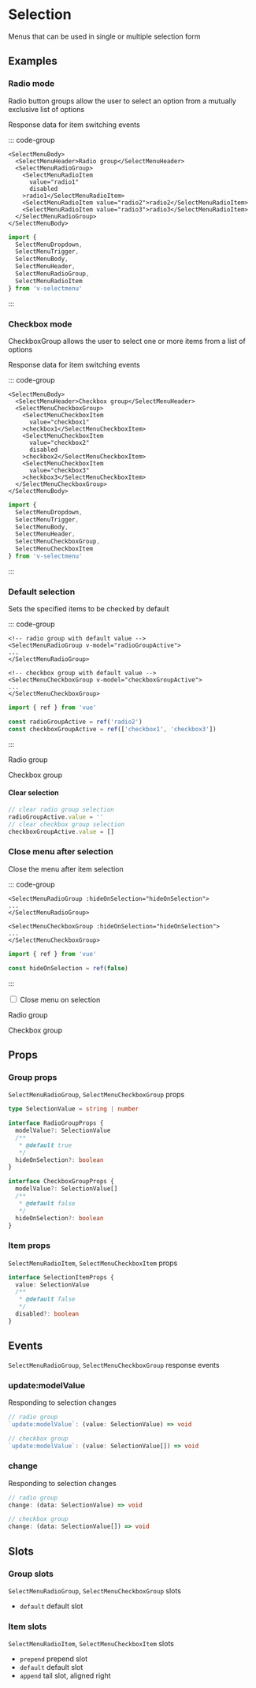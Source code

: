 # Selection

Menus that can be used in single or multiple selection form

## Examples

<script setup>
import LogDataPrinter from '@/views/components/LogDataPrinter.vue'
import {
  MenuRadioWithLogs,
  MenuRadioGroupWithValue,
  MenuCheckboxWithLogs,
  MenuCheckboxGroupWithValue,
  CloseAfterSelection
} from '@/script/select-menu/selection'

const { logs, MenuRadioGroupNormal } = MenuRadioWithLogs()
const { logs: checkboxesLogs, MenuCheckboxGroupNormal } = MenuCheckboxWithLogs()
const {
  hideOnSelection,
  MenuRadioGroupHide,
  MenuCheckboxGroupHide
} = CloseAfterSelection()
</script>

### Radio mode

Radio button groups allow the user to select an option from a mutually exclusive list of options

<MenuRadioGroupNormal />

Response data for item switching events

<LogDataPrinter :logs="logs" />

::: code-group

```vue-html
<SelectMenuBody>
  <SelectMenuHeader>Radio group</SelectMenuHeader>
  <SelectMenuRadioGroup>
    <SelectMenuRadioItem
      value="radio1"
      disabled
    >radio1</SelectMenuRadioItem>
    <SelectMenuRadioItem value="radio2">radio2</SelectMenuRadioItem>
    <SelectMenuRadioItem value="radio3">radio3</SelectMenuRadioItem>
  </SelectMenuRadioGroup>
</SelectMenuBody>
```

```ts
import {
  SelectMenuDropdown,
  SelectMenuTrigger,
  SelectMenuBody,
  SelectMenuHeader,
  SelectMenuRadioGroup,
  SelectMenuRadioItem
} from 'v-selectmenu'
```

:::

### Checkbox mode

CheckboxGroup allows the user to select one or more items from a list of options

<MenuCheckboxGroupNormal />

Response data for item switching events

<LogDataPrinter :logs="checkboxesLogs" />

::: code-group

```vue-html
<SelectMenuBody>
  <SelectMenuHeader>Checkbox group</SelectMenuHeader>
  <SelectMenuCheckboxGroup>
    <SelectMenuCheckboxItem
      value="checkbox1"
    >checkbox1</SelectMenuCheckboxItem>
    <SelectMenuCheckboxItem
      value="checkbox2"
      disabled
    >checkbox2</SelectMenuCheckboxItem>
    <SelectMenuCheckboxItem
      value="checkbox3"
    >checkbox3</SelectMenuCheckboxItem>
  </SelectMenuCheckboxGroup>
</SelectMenuBody>
```

```ts
import {
  SelectMenuDropdown,
  SelectMenuTrigger,
  SelectMenuBody,
  SelectMenuHeader,
  SelectMenuCheckboxGroup,
  SelectMenuCheckboxItem
} from 'v-selectmenu'
```

:::

### Default selection

Sets the specified items to be checked by default

::: code-group

```vue-html
<!-- radio group with default value -->
<SelectMenuRadioGroup v-model="radioGroupActive">
...
</SelectMenuRadioGroup>

<!-- checkbox group with default value -->
<SelectMenuCheckboxGroup v-model="checkboxGroupActive">
...
</SelectMenuCheckboxGroup>
```

```ts
import { ref } from 'vue'

const radioGroupActive = ref('radio2')
const checkboxGroupActive = ref(['checkbox1', 'checkbox3'])
```

:::

Radio group

<MenuRadioGroupWithValue />

Checkbox group

<MenuCheckboxGroupWithValue />

#### Clear selection

```ts
// clear radio group selection
radioGroupActive.value = ''
// clear checkbox group selection
checkboxGroupActive.value = []
```

### Close menu after selection

Close the menu after item selection

::: code-group

```vue-html
<SelectMenuRadioGroup :hideOnSelection="hideOnSelection">
...
</SelectMenuRadioGroup>

<SelectMenuCheckboxGroup :hideOnSelection="hideOnSelection">
...
</SelectMenuCheckboxGroup>
```

```ts
import { ref } from 'vue'

const hideOnSelection = ref(false)
```

:::

<div class="form-check form-switch d-flex align-items-center">
  <input
    class="form-check-input me-3"
    type="checkbox"
    role="switch"
    id="switch-hide-on-selection"
    v-model="hideOnSelection"
  >
  <label
    class="form-check-label"
    for="switch-hide-on-selection"
  >Close menu on selection</label>
</div>

Radio group

<MenuRadioGroupHide />

Checkbox group

<MenuCheckboxGroupHide />

## Props

### Group props

`SelectMenuRadioGroup`, `SelectMenuCheckboxGroup` props

```ts
type SelectionValue = string | number

interface RadioGroupProps {
  modelValue?: SelectionValue
  /**
   * @default true
   */
  hideOnSelection?: boolean
}

interface CheckboxGroupProps {
  modelValue?: SelectionValue[]
  /**
   * @default false
   */
  hideOnSelection?: boolean
}
```

### Item props

`SelectMenuRadioItem`, `SelectMenuCheckboxItem` props

```ts
interface SelectionItemProps {
  value: SelectionValue
  /**
   * @default false
   */
  disabled?: boolean
}
```

## Events

`SelectMenuRadioGroup`, `SelectMenuCheckboxGroup` response events

### update:modelValue

Responding to selection changes

```ts
// radio group
`update:modelValue`: (value: SelectionValue) => void

// checkbox group
`update:modelValue`: (value: SelectionValue[]) => void
```

### change

Responding to selection changes

```ts
// radio group
change: (data: SelectionValue) => void

// checkbox group
change: (data: SelectionValue[]) => void
```

## Slots

### Group slots

`SelectMenuRadioGroup`, `SelectMenuCheckboxGroup` slots

- `default` default slot

### Item slots

`SelectMenuRadioItem`, `SelectMenuCheckboxItem` slots

- `prepend` prepend slot
- `default` default slot
- `append` tail slot, aligned right
